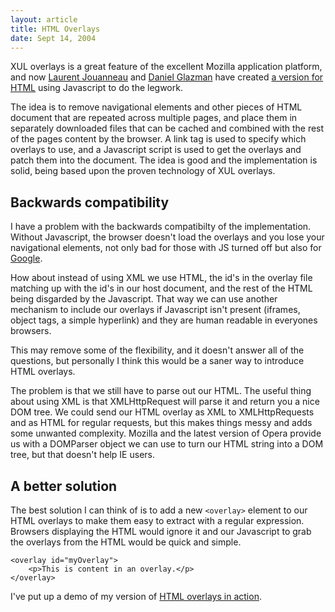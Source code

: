 ```yaml
---
layout: article
title: HTML Overlays
date: Sept 14, 2004
---
```


XUL overlays is a great feature of the excellent Mozilla application
platform, and now [Laurent Jouanneau](http://ljouanneau.com/blog/) and
[Daniel Glazman](http://www.glazman.org/weblog) have created [a version
for
HTML](http://disruptive-innovations.com/zoo/20040830/HTMLoverlays.html "HTML Overlays")
using Javascript to do the legwork.

The idea is to remove navigational elements and other pieces of HTML
document that are repeated across multiple pages, and place them in
separately downloaded files that can be cached and combined with the
rest of the pages content by the browser. A link tag is used to specify
which overlays to use, and a Javascript script is used to get the
overlays and patch them into the document. The idea is good and the
implementation is solid, being based upon the proven technology of XUL
overlays.

Backwards compatibility
-----------------------

I have a problem with the backwards compatibilty of the implementation.
Without Javascript, the browser doesn't load the overlays and you lose
your navigational elements, not only bad for those with JS turned off
but also for [Google](http://www.google.com/).

How about instead of using XML we use HTML, the id's in the overlay file
matching up with the id's in our host document, and the rest of the HTML
being disgarded by the Javascript. That way we can use another mechanism
to include our overlays if Javascript isn't present (iframes, object
tags, a simple hyperlink) and they are human readable in everyones
browsers.

This may remove some of the flexibility, and it doesn't answer all of
the questions, but personally I think this would be a saner way to
introduce HTML overlays.

The problem is that we still have to parse out our HTML. The useful
thing about using XML is that XMLHttpRequest will parse it and return
you a nice DOM tree. We could send our HTML overlay as XML to
XMLHttpRequests and as HTML for regular requests, but this makes things
messy and adds some unwanted complexity. Mozilla and the latest version
of Opera provide us with a DOMParser object we can use to turn our HTML
string into a DOM tree, but that doesn't help IE users.

A better solution
-----------------

The best solution I can think of is to add a new `<overlay>` element to
our HTML overlays to make them easy to extract with a regular
expression. Browsers displaying the HTML would ignore it and our
Javascript to grab the overlays from the HTML would be quick and simple.

    <overlay id="myOverlay">
        <p>This is content in an overlay.</p>
    </overlay>

I've put up a demo of my version of [HTML overlays in
action](/sandbox/overlay/).